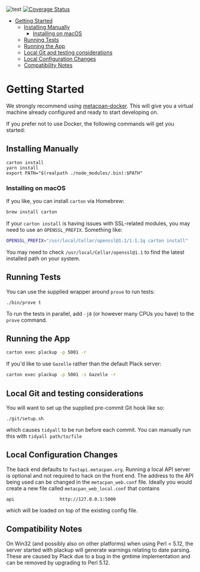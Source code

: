 ![test](https://github.com/metacpan/metacpan-web/workflows/test/badge.svg?branch=master)
[![Coverage Status](https://coveralls.io/repos/metacpan/metacpan-web/badge.svg)](https://coveralls.io/r/metacpan/metacpan-web)

<!-- vim-markdown-toc GFM -->

* [Getting Started](#getting-started)
    * [Installing Manually](#installing-manually)
        * [Installing on macOS](#installing-on-macos)
    * [Running Tests](#running-tests)
    * [Running the App](#running-the-app)
    * [Local Git and testing considerations](#local-git-and-testing-considerations)
    * [Local Configuration Changes](#local-configuration-changes)
    * [Compatibility Notes](#compatibility-notes)

<!-- vim-markdown-toc -->

# Getting Started

We strongly recommend using [metacpan-docker](https://github.com/metacpan/metacpan-docker).
This will give you a virtual machine already configured and ready to start developing on.

If you prefer not to use Docker, the following commands will get you started:

## Installing Manually

    carton install
    yarn install
    export PATH="$(realpath ./node_modules/.bin):$PATH"

### Installing on macOS

If you like, you can install `carton` via Homebrew:

```bash
brew install carton
```

If your `carton install` is having issues with SSL-related modules, you may need to use an `OPENSSL_PREFIX`. Something like:

```bash
OPENSSL_PREFIX="/usr/local/Cellar/openssl@1.1/1.1.1q carton install"
```

You may need to check `/usr/local/Cellar/openssl@1.1` to find the latest installed path on your system.

## Running Tests

You can use the supplied wrapper around `prove` to run tests:

    ./bin/prove t

To run the tests in parallel, add `-j8` (or however many CPUs you have) to the
`prove` command.

## Running the App

```bash
carton exec plackup -p 5001 -r
```

If you'd like to use `Gazelle` rather than the default Plack server:

```bash
carton exec plackup -p 5001 -s Gazelle -r
```

## Local Git and testing considerations

You will want to set up the supplied pre-commit Git hook like so:

    ./git/setup.sh

which causes `tidyall` to be run before each commit. You can manually
run this with `tidyall path/to/file`

## Local Configuration Changes

The back end defaults to `fastapi.metacpan.org`. Running a local API server is
optional and not required to hack on the front end.  The address to the API
being used can be changed in the `metacpan_web.conf` file.  Ideally you would create a
new file called `metacpan_web_local.conf` that contains

    api                 http://127.0.0.1:5000

which will be loaded on top of the existing config file.

## Compatibility Notes

On Win32 (and possibly also on other platforms) when using Perl < 5.12, the
server started with plackup will generate warnings relating to date parsing.
These are caused by Plack due to a bug in the gmtime implementation and can be
removed by upgrading to Perl 5.12.
